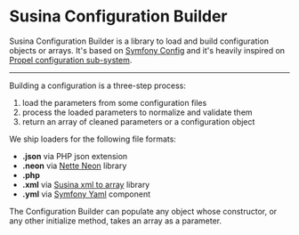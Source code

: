 # Susina Configuration Builder

Susina Configuration Builder is a library to load and build configuration objects or arrays.
It's based on [Symfony Config](https://symfony.com/doc/current/components/config.html) and it's heavily inspired on
[Propel configuration sub-system](https://github.com/propelorm/Propel2/tree/master/src/Propel/Common/Config).

---

Building a configuration is a three-step process:

1. load the parameters from some configuration files
2. process the loaded parameters to normalize and validate them
3. return an array of cleaned parameters or a configuration object

We ship loaders for the following file formats:

- **.json** via PHP json extension
- **.neon** via [Nette Neon](https://github.com/nette/neon) library
- **.php**
- **.xml** via [Susina xml to array](https://github.com/susina/xml-to-array) library
- **.yml** via [Symfony Yaml](https://symfony.com/doc/current/components/yaml.html) component

The Configuration Builder can populate any object whose constructor, or any other initialize method, takes an array as a parameter.
